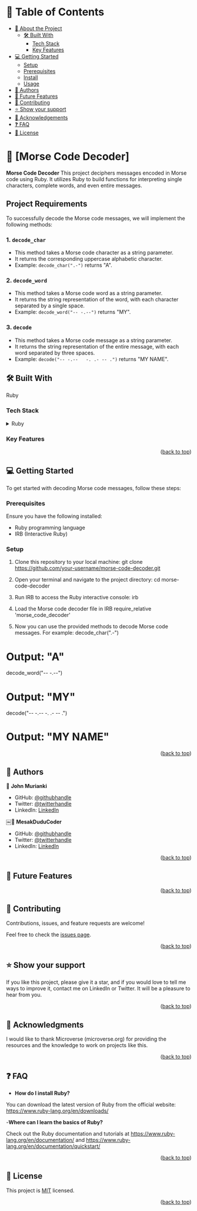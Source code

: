 <a name="readme-top"></a>

# 📗 Table of Contents

- [📖 About the Project](#about-project)
  - [🛠 Built With](#built-with)
    - [Tech Stack](#tech-stack)
    - [Key Features](#key-features)
- [💻 Getting Started](#getting-started)
  - [Setup](#setup)
  - [Prerequisites](#prerequisites)
  - [Install](#install)
  - [Usage](#usage)
- [👥 Authors](#authors)
- [🔭 Future Features](#future-features)
- [🤝 Contributing](#contributing)
- [⭐️ Show your support](#support)
- [🙏 Acknowledgements](#acknowledgements)
- [❓ FAQ](#faq)
- [📝 License](#license)

<!-- PROJECT DESCRIPTION -->

# 📖 [Morse Code Decoder] <a name="about-project"></a>

**Morse Code Decoder**  This project deciphers messages encoded in Morse code using Ruby. It utilizes Ruby to build functions for interpreting single characters, complete words, and even entire messages.


## Project Requirements

To successfully decode the Morse code messages, we will implement the following methods:

### 1. `decode_char`

- This method takes a Morse code character as a string parameter.
- It returns the corresponding uppercase alphabetic character.
- Example: `decode_char(".-")` returns "A".

### 2. `decode_word`

- This method takes a Morse code word as a string parameter.
- It returns the string representation of the word, with each character separated by a single space.
- Example: `decode_word("-- -.--")` returns "MY".

### 3. `decode`

- This method takes a Morse code message as a string parameter.
- It returns the string representation of the entire message, with each word separated by three spaces.
- Example: `decode("-- -.--   -. .- -- .")` returns "MY NAME".

## 🛠 Built With <a name="built-with"></a>

Ruby


### Tech Stack <a name="tech-stack"></a>

<details>
<summary>Ruby</summary>
</details>

<!-- Features -->

### Key Features <a name="key-features"></a>



<p align="right">(<a href="#readme-top">back to top</a>)</p>

<!-- GETTING STARTED -->

## 💻 Getting Started <a name="getting-started"></a>

To get started with decoding Morse code messages, follow these steps:

### Prerequisites

Ensure you have the following installed:

- Ruby programming language
- IRB (Interactive Ruby)

### Setup

1. Clone this repository to your local machine:
   git clone https://github.com/your-username/morse-code-decoder.git

2. Open your terminal and navigate to the project directory:
cd morse-code-decoder

3. Run IRB to access the Ruby interactive console:
irb

4. Load the Morse code decoder file in IRB
require_relative 'morse_code_decoder'

5. Now you can use the provided methods to decode Morse code messages. For example:
decode_char(".-")
# Output: "A"

decode_word("-- -.--")
# Output: "MY"

decode("-- -.--   -. .- -- .")
# Output: "MY NAME"


<p align="right">(<a href="#readme-top">back to top</a>)</p>
<!-- AUTHORS -->

## 👥 Authors <a name="authors"></a>



👤 **John Murianki**

- GitHub: [@githubhandle](https://github.com/tjay1760)
- Twitter: [@twitterhandle](https://twitter.com/TjayPod)
- LinkedIn: [LinkedIn](https://www.linkedin.com/in/john-murianki-thiongo)

￼👤 **MesakDuduCoder**

- GitHub: [@githubhandle](https://github.com/MesakDuduCoder)
- Twitter: [@twitterhandle](https://twitter.com/mesak_10)
- LinkedIn: [LinkedIn](https://www.linkedin.com/in/mesak-lalrindika/)

<p align="right">(<a href="#readme-top">back to top</a>)</p>

<!-- FUTURE FEATURES -->

## 🔭 Future Features <a name="future-features"></a>



<p align="right">(<a href="#readme-top">back to top</a>)</p>

<!-- CONTRIBUTING -->

## 🤝 Contributing <a name="contributing"></a>

Contributions, issues, and feature requests are welcome!

Feel free to check the [issues page](https://github.com/yashodhicy/MorseCode/issues).

<p align="right">(<a href="#readme-top">back to top</a>)</p>

<!-- SUPPORT -->

## ⭐️ Show your support <a name="support"></a>

If you like this project, please give it a star, and if you would love to tell me ways to improve it, contact me on LinkedIn or Twitter. It will be a pleasure to hear from you.

<p align="right">(<a href="#readme-top">back to top</a>)</p>

<!-- ACKNOWLEDGEMENTS -->

## 🙏 Acknowledgments <a name="acknowledgements"></a>

I would like to thank Microverse (microverse.org) for providing the resources and the knowledge to work on projects like this.


<p align="right">(<a href="#readme-top">back to top</a>)</p>

<!-- FAQ (optional) -->

## ❓ FAQ <a name="faq"></a>

- **How do I install Ruby?**

You can download the latest version of Ruby from the official website: https://www.ruby-lang.org/en/downloads/

-**Where can I learn the basics of Ruby?**

Check out the Ruby documentation and tutorials at https://www.ruby-lang.org/en/documentation/ and https://www.ruby-lang.org/en/documentation/quickstart/



<p align="right">(<a href="#readme-top">back to top</a>)</p>

<!-- LICENSE -->

## 📝 License <a name="license"></a>

This project is [MIT](https://github.com/tjay1760/ReactCapstone/blob/dev/LICENSE) licensed.


<p align="right">(<a href="#readme-top">back to top</a>)</p>
